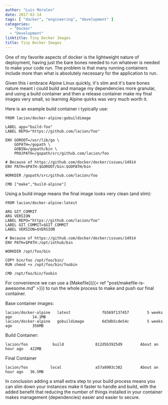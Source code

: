 ```yaml
---
author: "Luis Morales"
date: 2017-02-14
tags: [ "docker", "engineering", "development" ]
categories:
  - "Docker"
  - "Development"
linktitle: Tiny Docker Images
title: Tiny Docker Images
---
```


One of my favorite aspects of docker is the lightweight nature of deployment, having just the bare bones needed to run whatever is needed to make your code run. The problem is that many running containers include more than what is absolutely necessary for the application to run.

Given this i embrace Alpine Linux quickly, it's slim and it's bare bones nature meant i could build and manage my dependencies more granular, and using a build container and then a release container make my final images very small, so learning Alpine quirks was very much worth it.

Here is an example build container i typically use:

```
FROM lacion/docker-alpine:gobuildimage

LABEL app="build-foo"
LABEL REPO="https://github.com/lacion/foo"

ENV GOROOT=/usr/lib/go \
    GOPATH=/gopath \
    GOBIN=/gopath/bin \
    PROJPATH=/gopath/src/github.com/lacion/foo

# Because of https://github.com/docker/docker/issues/14914
ENV PATH=$PATH:$GOROOT/bin:$GOPATH/bin

WORKDIR /gopath/src/github.com/lacion/foo

CMD ["make","build-alpine"]
```

Using a build image means the final image looks very clean (and slim):

```
FROM lacion/docker-alpine:latest

ARG GIT_COMMIT
ARG VERSION
LABEL REPO="https://github.com/lacion/foo"
LABEL GIT_COMMIT=$GIT_COMMIT
LABEL VERSION=$VERSION

# Because of https://github.com/docker/docker/issues/14914
ENV PATH=$PATH:/opt/iothub/bin

WORKDIR /opt/foo/bin

COPY bin/foo /opt/foo/bin/
RUN chmod +x /opt/foo/bin/foobin

CMD /opt/foo/bin/foobin
```

For convenience we can use a [Makefile]({{< ref "post/makefile-is-awesome.md" >}}) to run the whole process to make and push our final container.

Base container images:
```
lacion/docker-alpine   latest              fb569f137457        5 weeks ago         14.1MB
lacion/docker-alpine   gobuildimage        6d3db5cde54c        5 weeks ago         356MB
```
Build Container:
```
lacion/foo           build              812d5b3925d9        About an hour ago   422MB
```

Final Container
```
lacion/foo          local               a57a8903c382        About an hour ago   36.5MB
```

In conclusion adding a small extra step to your build process means you can slim down your instances make it faster to handle and build, with the added benefit that reducing the number of things installed in your container makes management (dependencies) easier and easier to secure.